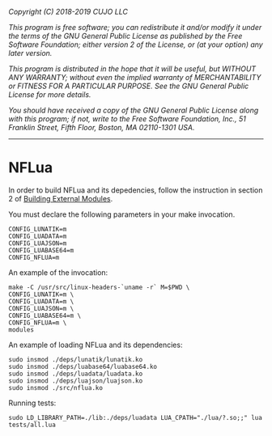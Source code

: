 _Copyright (C) 2018-2019  CUJO LLC_

_This program is free software; you can redistribute it and/or modify_
_it under the terms of the GNU General Public License as published by_
_the Free Software Foundation; either version 2 of the License, or_
_(at your option) any later version._

_This program is distributed in the hope that it will be useful,_
_but WITHOUT ANY WARRANTY; without even the implied warranty of_
_MERCHANTABILITY or FITNESS FOR A PARTICULAR PURPOSE.  See the_
_GNU General Public License for more details._

_You should have received a copy of the GNU General Public License along_
_with this program; if not, write to the Free Software Foundation, Inc.,_
_51 Franklin Street, Fifth Floor, Boston, MA 02110-1301 USA._
- - -

NFLua
=====

In order to build NFLua and its depedencies, follow the instruction in
section 2 of [Building External Modules](https://www.kernel.org/doc/Documentation/kbuild/modules.txt).

You must declare the following parameters in your make invocation.

```
CONFIG_LUNATIK=m
CONFIG_LUADATA=m
CONFIG_LUAJSON=m
CONFIG_LUABASE64=m
CONFIG_NFLUA=m
```

An example of the invocation:

```
make -C /usr/src/linux-headers-`uname -r` M=$PWD \
CONFIG_LUNATIK=m \
CONFIG_LUADATA=m \
CONFIG_LUAJSON=m \
CONFIG_LUABASE64=m \
CONFIG_NFLUA=m \
modules
```

An example of loading NFLua and its dependencies:

```
sudo insmod ./deps/lunatik/lunatik.ko
sudo insmod ./deps/luabase64/luabase64.ko
sudo insmod ./deps/luadata/luadata.ko
sudo insmod ./deps/luajson/luajson.ko
sudo insmod ./src/nflua.ko
```

Running tests:

```
sudo LD_LIBRARY_PATH=./lib:./deps/luadata LUA_CPATH="./lua/?.so;;" lua tests/all.lua
```
